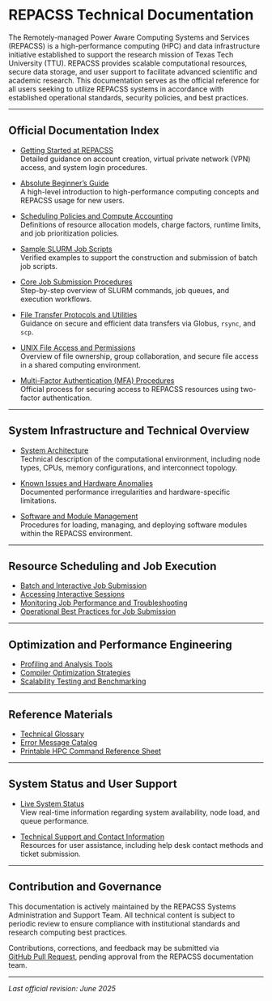 # REPACSS Technical Documentation

The Remotely-managed Power Aware Computing Systems and Services (REPACSS) is a high-performance computing (HPC) and data infrastructure initiative established to support the research mission of Texas Tech University (TTU). REPACSS provides scalable computational resources, secure data storage, and user support to facilitate advanced scientific and academic research. This documentation serves as the official reference for all users seeking to utilize REPACSS systems in accordance with established operational standards, security policies, and best practices.

---

## Official Documentation Index

- [Getting Started at REPACSS](getting-started-at-REPACSS.md)  
  Detailed guidance on account creation, virtual private network (VPN) access, and system login procedures.

- [Absolute Beginner’s Guide](absolute-beginner-guide.md)  
  A high-level introduction to high-performance computing concepts and REPACSS usage for new users.

- [Scheduling Policies and Compute Accounting](running-jobs/scheduling.md)  
  Definitions of resource allocation models, charge factors, runtime limits, and job prioritization policies.

- [Sample SLURM Job Scripts](running-jobs/examples.md)  
  Verified examples to support the construction and submission of batch job scripts.

- [Core Job Submission Procedures](running-jobs/basics.md)  
  Step-by-step overview of SLURM commands, job queues, and execution workflows.

- [File Transfer Protocols and Utilities](file-transfer.md)  
  Guidance on secure and efficient data transfers via Globus, `rsync`, and `scp`.

- [UNIX File Access and Permissions](unix-permissions.md)  
  Overview of file ownership, group collaboration, and secure file access in a shared computing environment.

- [Multi-Factor Authentication (MFA) Procedures](connecting/mfa.md)  
  Official process for securing access to REPACSS resources using two-factor authentication.

---

## System Infrastructure and Technical Overview

- [System Architecture](understanding/repacss-system/architecture.md)  
  Technical description of the computational environment, including node types, CPUs, memory configurations, and interconnect topology.

- [Known Issues and Hardware Anomalies](understanding/repacss-system/known-issues.md)  
  Documented performance irregularities and hardware-specific limitations.

- [Software and Module Management](software/module-system.md)  
  Procedures for loading, managing, and deploying software modules within the REPACSS environment.

---

## Resource Scheduling and Job Execution

- [Batch and Interactive Job Submission](running-jobs/basics.md)  
- [Accessing Interactive Sessions](running-jobs/interactive.md)  
- [Monitoring Job Performance and Troubleshooting](running-jobs/monitoring.md)  
- [Operational Best Practices for Job Submission](running-jobs/best-practices.md)

---

## Optimization and Performance Engineering

- [Profiling and Analysis Tools](performance/profiling-tools.md)  
- [Compiler Optimization Strategies](performance/compiler-flags.md)  
- [Scalability Testing and Benchmarking](performance/scaling-tests.md)

---

## Reference Materials

- [Technical Glossary](reference/glossary.md)  
- [Error Message Catalog](reference/common-errors.md)  
- [Printable HPC Command Reference Sheet](reference/cheatsheet.md)

---

## System Status and User Support

- [Live System Status](status.md)  
  View real-time information regarding system availability, node load, and queue performance.

- [Technical Support and Contact Information](support.md)  
  Resources for user assistance, including help desk contact methods and ticket submission.

---

## Contribution and Governance

This documentation is actively maintained by the REPACSS Systems Administration and Support Team. All technical content is subject to periodic review to ensure compliance with institutional standards and research computing best practices.  

Contributions, corrections, and feedback may be submitted via  
[GitHub Pull Request](https://github.com/nsfcac/repacss-user-guide), pending approval from the REPACSS documentation team.

---

_Last official revision: June 2025_
